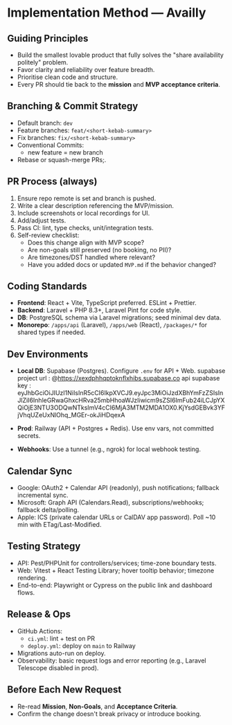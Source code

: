 # Implementation Method — Availly

## Guiding Principles
- Build the smallest lovable product that fully solves the "share availability politely" problem.
- Favor clarity and reliability over feature breadth.
- Prioritise clean code and structure.
- Every PR should tie back to the **mission** and **MVP acceptance criteria**.

## Branching & Commit Strategy
- Default branch: `dev`
- Feature branches: `feat/<short-kebab-summary>`
- Fix branches: `fix/<short-kebab-summary>`
- Conventional Commits:
  - new feature = new branch
- Rebase or squash-merge PRs;.

## PR Process (always)
1. Ensure repo remote is set and branch is pushed.
2. Write a clear description referencing the MVP/mission.
3. Include screenshots or local recordings for UI.
4. Add/adjust tests.
5. Pass CI: lint, type checks, unit/integration tests.
6. Self-review checklist:
   - Does this change align with MVP scope?
   - Are non-goals still preserved (no booking, no PII)?
   - Are timezones/DST handled where relevant?
   - Have you added docs or updated `MVP.md` if the behavior changed?

## Coding Standards
- **Frontend**: React + Vite, TypeScript preferred. ESLint + Prettier.
- **Backend**: Laravel + PHP 8.3+, Laravel Pint for code style.
- **DB**: PostgreSQL schema via Laravel migrations; seed minimal dev data.
- **Monorepo**: `/apps/api` (Laravel), `/apps/web` (React), `/packages/*` for shared types if needed.

## Dev Environments
- **Local DB**: Supabase (Postgres). Configure `.env` for API + Web.
supabase project url :
@https://xexdphhqptoknflxhibs.supabase.co 
api supabase key : 
eyJhbGciOiJIUzI1NiIsInR5cCI6IkpXVCJ9.eyJpc3MiOiJzdXBhYmFzZSIsInJlZiI6InhleGRwaGhxcHRva25mbHhoaWJzIiwicm9sZSI6ImFub24iLCJpYXQiOjE3NTU3ODQwNTksImV4cCI6MjA3MTM2MDA1OX0.KjYsdGEBvk3YFjVhqUZeUxNlOhq_MGEr-okJiHDqexA


- **Prod**: Railway (API + Postgres + Redis). Use env vars, not committed secrets.
- **Webhooks**: Use a tunnel (e.g., ngrok) for local webhook testing.

## Calendar Sync
- Google: OAuth2 + Calendar API (readonly), push notifications; fallback incremental sync.
- Microsoft: Graph API (Calendars.Read), subscriptions/webhooks; fallback delta/polling.
- Apple: ICS (private calendar URLs or CalDAV app password). Poll ~10 min with ETag/Last-Modified.

## Testing Strategy
- API: Pest/PHPUnit for controllers/services; time-zone boundary tests.
- Web: Vitest + React Testing Library; hover tooltip behavior; timezone rendering.
- End-to-end: Playwright or Cypress on the public link and dashboard flows.

## Release & Ops
- GitHub Actions:
  - `ci.yml`: lint + test on PR
  - `deploy.yml`: deploy on `main` to Railway
- Migrations auto-run on deploy.
- Observability: basic request logs and error reporting (e.g., Laravel Telescope disabled in prod).

## Before Each New Request
- Re-read **Mission**, **Non-Goals**, and **Acceptance Criteria**.
- Confirm the change doesn't break privacy or introduce booking.
